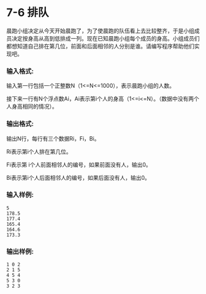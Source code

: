 # 7-6 排队

晨跑小组决定从今天开始晨跑了，为了使晨跑的队伍看上去比较整齐，于是小组成员决定按身高从高到低排成一列。现在已知晨跑小组每个成员的身高。小组成员们都想知道自己排在第几位，前面和后面相邻的人分别是谁。请编写程序帮助他们实现吧。 

### 输入格式:

输入第一行包括一个正整数N（1<=N<=1000），表示晨跑小组的人数。

接下来一行有N个浮点数Ai，Ai表示第i个人的身高（1<=i<=N）。（数据中没有两个人身高相同的情况）。

### 输出格式:

输出N行，每行有三个数据Ri，Fi，Bi。

Ri表示第i个人排在第几位。

Fi表示第 i个人前面相邻人的编号，如果前面没有人，输出0。

Bi表示第i个人后面相邻人的编号，如果后面没有人，输出0。

### 输入样例:


```in
5                           
178.5
177.4
165.4
164.6
173.3 
```

### 输出样例:

```out
1 0 2  
2 1 5
4 5 4 
5 3 0 
3 2 3
```
